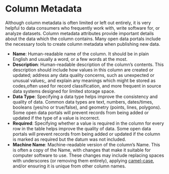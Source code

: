 # Column Metadata

Although column metadata is often limited or left out entirely, it is very helpful to data consumers who frequently work with, write software for, or analyze datasets. Column metadata attributes provide important details about the data which the column contains. Many open data portals include the necessary tools to create column metadata when publishing new data.

* **Name**: Human-readable name of the column. It should be in plain English and usually a word, or a few words at the most.
* **Description**: Human-readable description of the column’s contents. This description should include how values in this column are created or updated; address any data quality concerns, such as unexpected or unusual values;, and explain any meanings which might be stored as codes,often used for record classification, and more frequent in source data systems designed for limited storage space.
* **Data Type**: Specifying a data type helps improve the consistency and quality of data. Common data types are text, numbers, dates/times, booleans (yes/no or true/false), and geometry (points, lines, polygons). Some open data portals will prevent records from being added or updated if the type of a value is incorrect.
* **Required**: Specifying whether a value is required in the column for every row in the table helps improve the quality of data. Some open data portals will prevent records from being added or updated if the column is marked as required but the datum was not included.
* **Machine Name**: Machine-readable version of the column’s Name. This is often a copy of the Name, with changes that make it suitable for computer software to use. These changes may include replacing spaces with underscores (or removing them entirely), applying [camel-case](https://en.wikipedia.org/wiki/CamelCase), and/or ensuring it is unique from other column names.

